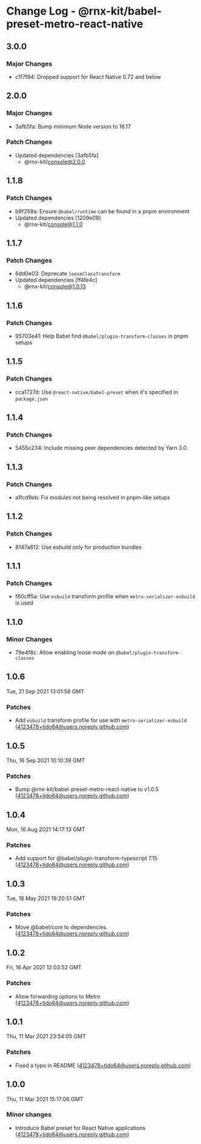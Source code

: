 # Change Log - @rnx-kit/babel-preset-metro-react-native

## 3.0.0

### Major Changes

- c1f7f94: Dropped support for React Native 0.72 and below

## 2.0.0

### Major Changes

- 3afb5fa: Bump minimum Node version to 16.17

### Patch Changes

- Updated dependencies [3afb5fa]
  - @rnx-kit/console@2.0.0

## 1.1.8

### Patch Changes

- b9f259a: Ensure `@babel/runtime` can be found in a pnpm environment
- Updated dependencies [1209e09]
  - @rnx-kit/console@1.1.0

## 1.1.7

### Patch Changes

- 6dd0e03: Deprecate `looseClassTransform`
- Updated dependencies [ff4fe4c]
  - @rnx-kit/console@1.0.13

## 1.1.6

### Patch Changes

- 95703e41: Help Babel find `@babel/plugin-transform-classes` in pnpm setups

## 1.1.5

### Patch Changes

- cca1727d: Use `@react-native/babel-preset` when it's specified in
  `package.json`

## 1.1.4

### Patch Changes

- 5455c234: Include missing peer dependencies detected by Yarn 3.0.

## 1.1.3

### Patch Changes

- a1fcd9eb: Fix modules not being resolved in pnpm-like setups

## 1.1.2

### Patch Changes

- 8147a812: Use esbuild only for production bundles

## 1.1.1

### Patch Changes

- f80cff5a: Use `esbuild` transform profile when `metro-serializer-esbuild` is
  used

## 1.1.0

### Minor Changes

- 79e4f8c: Allow enabling loose mode on `@babel/plugin-transform-classes`

## 1.0.6

Tue, 21 Sep 2021 13:01:58 GMT

### Patches

- Add `esbuild` transform profile for use with `metro-serializer-esbuild`
  (4123478+tido64@users.noreply.github.com)

## 1.0.5

Thu, 16 Sep 2021 10:10:39 GMT

### Patches

- Bump @rnx-kit/babel-preset-metro-react-native to v1.0.5
  (4123478+tido64@users.noreply.github.com)

## 1.0.4

Mon, 16 Aug 2021 14:17:13 GMT

### Patches

- Add support for @babel/plugin-transform-typescript 7.15
  (4123478+tido64@users.noreply.github.com)

## 1.0.3

Tue, 18 May 2021 19:20:51 GMT

### Patches

- Move @babel/core to dependencies. (4123478+tido64@users.noreply.github.com)

## 1.0.2

Fri, 16 Apr 2021 12:03:52 GMT

### Patches

- Allow forwarding options to Metro (4123478+tido64@users.noreply.github.com)

## 1.0.1

Thu, 11 Mar 2021 23:54:05 GMT

### Patches

- Fixed a typo in README (4123478+tido64@users.noreply.github.com)

## 1.0.0

Thu, 11 Mar 2021 15:17:06 GMT

### Minor changes

- Introduce Babel preset for React Native applications
  (4123478+tido64@users.noreply.github.com)
